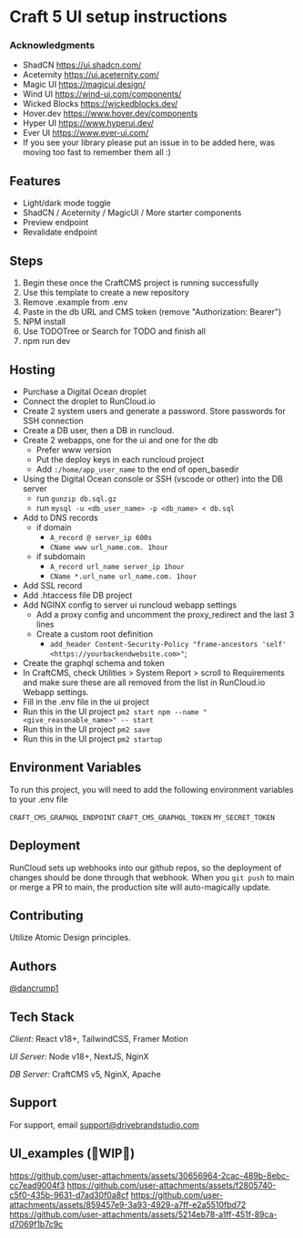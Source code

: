 
# Craft 5 UI setup instructions

### Acknowledgments
- ShadCN https://ui.shadcn.com/
- Aceternity https://ui.aceternity.com/
- Magic UI https://magicui.design/
- Wind UI https://wind-ui.com/components/
- Wicked Blocks https://wickedblocks.dev/
- Hover.dev https://www.hover.dev/components
- Hyper UI https://www.hyperui.dev/
- Ever UI https://www.ever-ui.com/
- If you see your library please put an issue in to be added here, was moving too fast to remember them all :)

## Features
- Light/dark mode toggle
- ShadCN / Aceternity / MagicUI / More starter components
- Preview endpoint
- Revalidate endpoint

## Steps 
1. Begin these once the CraftCMS project is running successfully
1. Use this template to create a new repository
1. Remove .example from .env
1. Paste in the db URL and CMS token (remove "Authorization: Bearer")
1. NPM install
1. Use TODOTree or Search for TODO and finish all
1. npm run dev

## Hosting
- Purchase a Digital Ocean droplet
- Connect the droplet to RunCloud.io
- Create 2 system users and generate a password. Store passwords for SSH connection
- Create a DB user, then a DB in runcloud.
- Create 2 webapps, one for the ui and one for the db
  - Prefer www version  
  - Put the deploy keys in each runcloud project
  - Add `:/home/app_user_name` to the end of open_basedir
- Using the Digital Ocean console or SSH (vscode or other) into the DB server
  - run `gunzip db.sql.gz`
  - run `mysql -u <db_user_name> -p <db_name> < db.sql`
- Add to DNS records
  - if domain 
    - `A_record @ server_ip 600s`
    - `CName www url_name.com. 1hour`
  - if subdomain 
    - `A_record url_name server_ip 1hour`
    - `CName *.url_name url_name.com. 1hour`
- Add SSL record
- Add .htaccess file DB project
- Add NGINX config to server ui runcloud webapp settings
  - Add a proxy config and uncomment the proxy_redirect and the last 3 lines
  - Create a custom root definition
     - `add_header Content-Security-Policy "frame-ancestors 'self' <https://yourbackendwebsite.com>"`; 
- Create the graphql schema and token
- In CraftCMS, check Utilities > System Report > scroll to Requirements and make sure these are all removed from the list in RunCloud.io Webapp settings.
- Fill in the .env file in the ui project
- Run this in the UI project `pm2 start npm --name "<give_reasonable_name>" -- start`
- Run this in the UI project `pm2 save`
- Run this in the UI project `pm2 startup`

## Environment Variables

To run this project, you will need to add the following environment variables to your .env file

`CRAFT_CMS_GRAPHQL_ENDPOINT`
`CRAFT_CMS_GRAPHQL_TOKEN`
`MY_SECRET_TOKEN`

## Deployment

RunCloud sets up webhooks into our github repos, so the deployment of changes should be done through that webhook. When you `git push` to main or merge a PR to main, the production site will auto-magically update.

## Contributing

Utilize Atomic Design principles. 


## Authors

[@dancrump1](https://www.github.com/dancrump1)

## Tech Stack

*Client:* React v18+, TailwindCSS, Framer Motion

*UI Server:* Node v18+, NextJS, NginX

*DB Server:* CraftCMS v5, NginX, Apache

## Support

For support, email support@drivebrandstudio.com 
## UI_examples (🚧WIP🚧)
https://github.com/user-attachments/assets/30656964-2cac-489b-8ebc-cc7ead9004f3
https://github.com/user-attachments/assets/f2805740-c5f0-435b-9631-d7ad30f0a8cf
https://github.com/user-attachments/assets/859457e9-3a93-4929-a7ff-e2a5510fbd72
https://github.com/user-attachments/assets/5214eb78-a1ff-451f-89ca-d7069f1b7c9c

